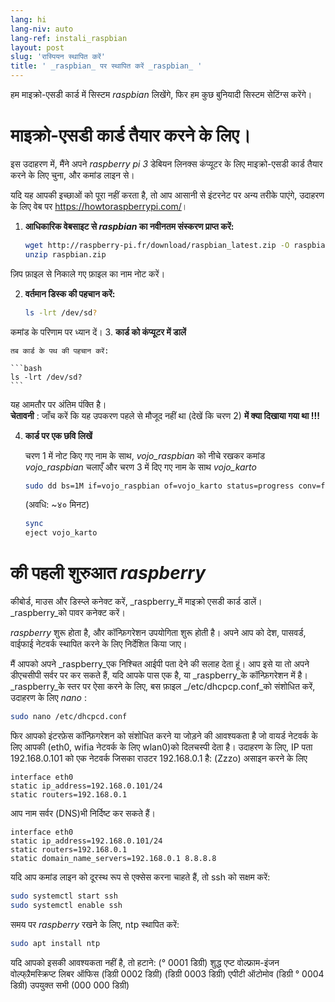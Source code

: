 ```yaml
---
lang: hi
lang-niv: auto
lang-ref: instali_raspbian
layout: post
slug: 'रास्पियन स्थापित करें'
title: ' _raspbian_ पर स्थापित करें _raspbian_ '
---
```


हम माइक्रो-एसडी कार्ड में सिस्टम _raspbian_ लिखेंगे, फिर हम कुछ बुनियादी सिस्टम सेटिंग्स करेंगे। 


# माइक्रो-एसडी कार्ड तैयार करने के लिए।

इस उदाहरण में, मैंने अपने _raspberry pi 3_ डेबियन लिनक्स कंप्यूटर के लिए माइक्रो-एसडी कार्ड तैयार करने के लिए चुना, और कमांड लाइन से।

यदि यह आपकी इच्छाओं को पूरा नहीं करता है, तो आप आसानी से इंटरनेट पर अन्य तरीके पाएंगे, उदाहरण के लिए वेब पर <https://howtoraspberrypi.com/>।

 1. **आधिकारिक वेबसाइट से _raspbian_ का नवीनतम संस्करण प्राप्त करें:**



    ```bash
    wget http://raspberry-pi.fr/download/raspbian_latest.zip -O raspbian.zip
    unzip raspbian.zip
    ```
ज़िप फ़ाइल से निकाले गए फ़ाइल का नाम नोट करें।
    
 2. **वर्तमान डिस्क की पहचान करें:**


    
    ```bash
    ls -lrt /dev/sd?
    ```
कमांड के परिणाम पर ध्यान दें।
3. **कार्ड को कंप्यूटर में डालें**
    
    तब कार्ड के पथ की पहचान करें:
    
    ```bash
    ls -lrt /dev/sd?
    ```
यह आमतौर पर अंतिम पंक्ति है।  
    **चेतावनी** : जाँच करें कि यह उपकरण पहले से मौजूद नहीं था \(देखें कि चरण 2\) **में क्या दिखाया गया था !!!**

 4. **कार्ड पर एक छवि लिखें**



    चरण 1 में नोट किए गए नाम के साथ, _vojo\_raspbian_ को नीचे रखकर कमांड _vojo\_raspbian_ चलाएँ और चरण 3 में दिए गए नाम के साथ _vojo\_karto_ 
    
    ```bash
    sudo dd bs=1M if=vojo_raspbian of=vojo_karto status=progress conv=fsync
    ```
    (अवधि: ~४० मिनट)
    
    ```bash
    sync
    eject vojo_karto
    ``` 


# की पहली शुरुआत _raspberry_
कीबोर्ड, माउस और डिस्प्ले कनेक्ट करें, _raspberry_में माइक्रो एसडी कार्ड डालें।  
 _raspberry_को पावर कनेक्ट करें।

 _raspberry_ शुरू होता है, और कॉन्फ़िगरेशन उपयोगिता शुरू होती है। अपने आप को देश, पासवर्ड, वाईफाई नेटवर्क स्थापित करने के लिए निर्देशित किया जाए।

मैं आपको अपने _raspberry_एक निश्चित आईपी पता देने की सलाह देता हूं। आप इसे या तो अपने डीएचसीपी सर्वर पर कर सकते हैं, यदि आपके पास एक है, या _raspberry_के कॉन्फ़िगरेशन में है।  
 _raspberry_के स्तर पर ऐसा करने के लिए, बस फ़ाइल _/etc/dhcpcp.conf_को संशोधित करें, उदाहरण के लिए _nano_ :

```bash
sudo nano /etc/dhcpcd.conf
```

फिर आपको इंटरफ़ेस कॉन्फ़िगरेशन को संशोधित करने या जोड़ने की आवश्यकता है जो वायर्ड नेटवर्क के लिए आपकी (eth0, wifia नेटवर्क के लिए wlan0)को दिलचस्पी देता है। उदाहरण के लिए, IP पता 192.168.0.101 को एक नेटवर्क जिसका राउटर 192.168.0.1 है: (Zzzo) असाइन करने के लिए

```
interface eth0
static ip_address=192.168.0.101/24
static routers=192.168.0.1
```
आप नाम सर्वर (DNS)भी निर्दिष्ट कर सकते हैं। 

```
interface eth0
static ip_address=192.168.0.101/24
static routers=192.168.0.1
static domain_name_servers=192.168.0.1 8.8.8.8
```
यदि आप कमांड लाइन को दूरस्थ रूप से एक्सेस करना चाहते हैं, तो ssh को सक्षम करें:

```bash
sudo systemctl start ssh
sudo systemctl enable ssh
```

समय पर _raspberry_ रखने के लिए, ntp स्थापित करें:

```bash
sudo apt install ntp
```

यदि आपको इसकी आवश्यकता नहीं है, तो हटाने: (° 0001 डिग्री) शुद्ध एप्ट वोल्फ्राम-इंजन वोल्फ्र्रैमस्क्रिप्ट लिबर ऑफिस (डिग्री 0002 डिग्री) (डिग्री 0003 डिग्री) एपीटी ऑटोमोव (डिग्री ° 0004 डिग्री) उपयुक्त सभी (000 000 डिग्री)
